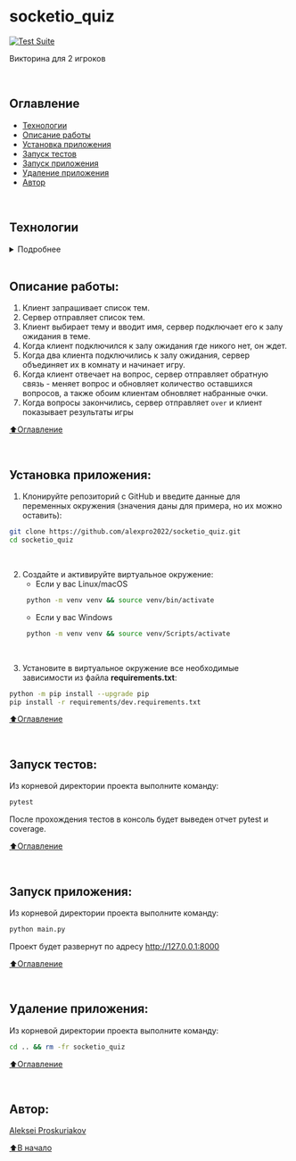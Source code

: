 # socketio_quiz


[![Test Suite](https://github.com/alexpro2022/socketio_quiz/actions/workflows/branch_test.yml/badge.svg)](https://github.com/alexpro2022/socketio_quiz/actions/workflows/branch_test.yml)

Викторина для 2 игроков

<br>

## Оглавление
- [Технологии](#технологии)
- [Описание работы](#описание-работы)
- [Установка приложения](#установка-приложения)
- [Запуск тестов](#запуск-тестов)
- [Запуск приложения](#запуск-приложения)
- [Удаление приложения](#удаление-приложения)
- [Автор](#автор)

<br>


## Технологии
<details><summary>Подробнее</summary><br>

[![Python](https://img.shields.io/badge/python-3.10%20%7C%203.11%20%7C%203.12-blue?logo=python)](https://www.python.org/)
[![python-socketio](https://img.shields.io/badge/-python--socketio-464646?logo=socketio)](https://python-socketio.readthedocs.io/en/latest/index.html)
[![Pydantic](https://img.shields.io/badge/pydantic-2.10-blue?logo=Pydantic)](https://docs.pydantic.dev/)
[![aiohttp](https://img.shields.io/badge/-aiohttp-464646?logo=aiohttp)](https://docs.aiohttp.org/en/stable/index.html)
[![Uvicorn](https://img.shields.io/badge/-Uvicorn-464646?logo=uvicorn)](https://www.uvicorn.org/)
[![GitHub_Actions](https://img.shields.io/badge/-GitHub_Actions-464646?logo=GitHub)](https://docs.github.com/en/actions)
[![Pytest](https://img.shields.io/badge/-Pytest-464646?logo=Pytest)](https://docs.pytest.org/en/latest/)
[![pytest-asyncio](https://img.shields.io/badge/-Pytest--asyncio-464646?logo=Pytest-asyncio)](https://pypi.org/project/pytest-asyncio/)
[![pytest-cov](https://img.shields.io/badge/-pytest--cov-464646?logo=pytest-cov)](https://pytest-cov.readthedocs.io/en/latest/)
[![pre-commit](https://img.shields.io/badge/-pre--commit-464646?logo=pre-commit)](https://pre-commit.com/)

[⬆️Оглавление](#оглавление)

</details>

<br>


## Описание работы:

1. Клиент запрашивает список тем.
2. Сервер отправляет список тем.
3. Клиент выбирает тему и вводит имя, сервер подключает его к залу ожидания в теме.
4. Когда клиент подключился к залу ожидания где никого нет, он ждет.
5. Когда два клиента подключились к залу ожидания, сервер объединяет их в комнату и начинает игру.
6. Когда клиент отвечает на вопрос, сервер  отправляет обратную связь - меняет вопрос и обновляет количество оставшихся вопросов, а также обоим клиентам обновляет набранные очки.
7. Когда вопросы закончились, сервер отправляет `over` и клиент показывает результаты игры

[⬆️Оглавление](#оглавление)

<br>


## Установка приложения:

1. Клонируйте репозиторий с GitHub и введите данные для переменных окружения (значения даны для примера, но их можно оставить):

```bash
git clone https://github.com/alexpro2022/socketio_quiz.git
cd socketio_quiz
```
<br>

2. Создайте и активируйте виртуальное окружение:
   * Если у вас Linux/macOS
   ```bash
    python -m venv venv && source venv/bin/activate
   ```
   * Если у вас Windows
   ```bash
    python -m venv venv && source venv/Scripts/activate
   ```
<br>

3. Установите в виртуальное окружение все необходимые зависимости из файла **requirements.txt**:
```bash
python -m pip install --upgrade pip
pip install -r requirements/dev.requirements.txt
```

[⬆️Оглавление](#оглавление)

<br>


## Запуск тестов:
Из корневой директории проекта выполните команду:
```bash
pytest
```
После прохождения тестов в консоль будет выведен отчет pytest и coverage.

[⬆️Оглавление](#оглавление)

<br>


## Запуск приложения:
Из корневой директории проекта выполните команду:
```bash
python main.py
```
Проект будет развернут по адресу http://127.0.0.1:8000

[⬆️Оглавление](#оглавление)

<br>

## Удаление приложения:
Из корневой директории проекта выполните команду:
```bash
cd .. && rm -fr socketio_quiz
```

[⬆️Оглавление](#оглавление)

<br>

## Автор:
[Aleksei Proskuriakov](https://github.com/alexpro2022)

[⬆️В начало](#socketio_quiz)

<!--

    python -m venv venv && source venv/Scripts/activate
    python -m pip install --upgrade pip && pip install -r requirements/dev.requirements.txt


    pre-commit run --all-files


coverage run -m pytest

pytest --cov=src

-->
